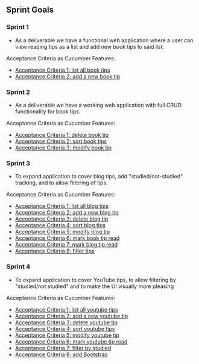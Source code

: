 ## Sprint Goals

### Sprint 1

- As a deliverable we have a functional web application where a user can view reading tips as a list and add new book tips to said list.

Acceptance Criteria as Cucumber Features:
- [Acceptance Criteria 1: list all book tips](/src/test/resources/ohtutips/01_list_all_books.feature)
- [Acceptance Criteria 2: add a new book tip](/src/test/resources/ohtutips/02_add_new_book.feature) 

### Sprint 2

- As a deliverable we have a working web application with full CRUD functionality for book tips.

Acceptance Criteria as Cucumber Features:
- [Acceptance Criteria 1: delete book tip](/src/test/resources/ohtutips/03_delete_book.feature)
- [Acceptance Criteria 2: sort book tips](/src/test/resources/ohtutips/04_sort_book_tips.feature)
- [Acceptance Criteria 3: modify book tip](/src/test/resources/ohtutips/05_modify_book.feature)

### Sprint 3
- To expand application to cover blog tips, add "studied/not-studied" tracking, and to allow filtering of tips.

Acceptance Criteria as Cucumber Features:
- [Acceptance Criteria 1: list all blog tips](/src/test/resources/ohtutips/07_list_all_blogs.feature)
- [Acceptance Criteria 2: add a new blog tip](/src/test/resources/ohtutips/08_add_new_blog.feature)
- [Acceptance Criteria 3: delete blog tip](/src/test/resources/ohtutips/09_delete_blog.feature)
- [Acceptance Criteria 4: sort blog tips](/src/test/resources/ohtutips/10_sort_blog_tips.feature)
- [Acceptance Criteria 5: modify blog tip](/src/test/resources/ohtutips/11_modify_blog.feature)
- [Acceptance Criteria 6: mark book tip read](/src/test/resources/ohtutips/06_mark_book_read_or_unread.feature)
- [Acceptance Criteria 7: mark blog tip read](/src/test/resources/ohtutips/12_mark_blog_read_or_unread.feature)
- [Acceptance Criteria 8: filter tips](/src/test/resources/ohtutips/13_filter_tips.feature)

### Sprint 4
- To expand application to cover YouTube tips, to allow filtering by "studied/not studied" and to make the UI visually more pleasing

Acceptance Criteria as Cucumber Features:
- [Acceptance Criteria 1: list all youtube tips](/src/test/resources/ohtutips/14_list_all_tubes.feature)
- [Acceptance Criteria 2: add a new youtube tip](/src/test/resources/ohtutips/15_add_new_tube.feature)
- [Acceptance Criteria 3: delete youtube tip](/src/test/resources/ohtutips/16_delete_tube.feature)
- [Acceptance Criteria 4: sort youtube tips](/src/test/resources/ohtutips/17_sort_tube_tips.feature)
- [Acceptance Criteria 5: modify youtube tip](/src/test/resources/ohtutips/18_modify_tube.feature)
- [Acceptance Criteria 6: mark youtube tip read](/src/test/resources/ohtutips/19_mark_tube_seen_or_unseen.feature)
- [Acceptance Criteria 7: filter by studied](/src/test/resources/ohtutips/20_filter_studied.feature)
- [Acceptance Criteria 8: add Bootstrap](/documentation/sprint/3/bootstrap_criteria.md)

